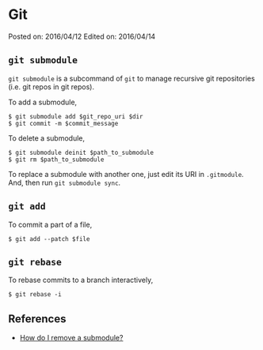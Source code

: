 # Git

Posted on: 2016/04/12
Edited on: 2016/04/14


## `git submodule`

`git submodule` is a subcommand of `git` to manage recursive git repositories
(i.e. git repos in git repos).

To add a submodule,

```
$ git submodule add $git_repo_uri $dir
$ git commit -m $commit_message
```

To delete a submodule,

```
$ git submodule deinit $path_to_submodule
$ git rm $path_to_submodule
```

To replace a submodule with another one, just edit its URI in `.gitmodule`.
And, then run `git submodule sync`.


## `git add`

To commit a part of a file,

```
$ git add --patch $file
```


## `git rebase`

To rebase commits to a branch interactively,

```
$ git rebase -i
```


## References

- [How do I remove a submodule?](http://stackoverflow.com/questions/1260748/how-do-i-remove-a-submodule)
